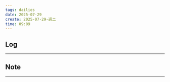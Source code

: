 ```yaml
---
tags: dailies  
date: 2025-07-29
create: 2025-07-29-週二
time: 09:09
---
```

## Log
---


## Note
---

